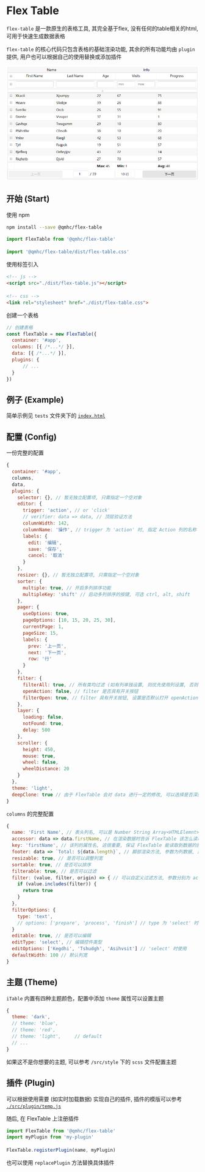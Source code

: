 # Flex Table

`flex-table` 是一款原生的表格工具, 其完全基于flex, 没有任何的table相关的html, 可用于快速生成数据表格

`flex-table` 的核心代码只包含表格的基础渲染功能, 其余的所有功能均由 `plugin` 提供, 用户也可以根据自己的使用替换或添加插件

![视觉](./public/visual.png)


## 开始 (Start)

使用 npm

```bash
npm install --save @qmhc/flex-table
```

```js
import FlexTable from '@qmhc/flex-table'

import '@qmhc/flex-table/dist/flex-table.css'
```

使用标签引入

```html
<!-- js -->
<script src="./dist/flex-table.js"></script>

<!-- css -->
<link rel="stylesheet" href="./dist/flex-table.css">
```

创建一个表格

```javascript
// 创建表格
const flexTable = new FlexTable({
  container: '#app',
  columns: [{ /*...*/ }],
  data: [{ /*...*/ }],
  plugins: {
      // ...
  }
})
```

## 例子 (Example)

简单示例见 `tests` 文件夹下的 [`index.html`](./tests/index.html)


## 配置 (Config)

一份完整的配置

```javascript
{
  container: '#app',
  columns,
  data,
  plugins: {
    selector: {}, // 暂无独立配置项, 只需指定一个空对象
    editor: {
      trigger: 'action', // or 'click'
      // verifier: data => data, // 顶层验证方法
      columnWidth: 142,
      columnName: '操作', // trigger 为 'action' 时, 指定 Action 列的名称
      labels: {
        edit: '编辑',
        save: '保存',
        cancel: '取消'
      }
    },
    resizer: {}, // 暂无独立配置项, 只需指定一个空对象
    sorter: {
      multiple: true, // 开启多列排序功能
      multipleKey: 'shift' // 启动多列排序的按键, 可选 ctrl, alt, shift
    },
    pager: {
      useOptions: true,
      pageOptions: [10, 15, 20, 25, 30],
      currentPage: 1,
      pageSize: 15,
      labels: {
        prev: '上一页',
        next: '下一页',
        row: '行'
      }
    },
    filter: {
      filterAll: true, // 所有类均过滤 (如有列单独设置, 则优先使用列设置, 否则使用默认过滤设置)
      openAction: false, // filter 是否具有开关按钮
      filterOpen: true, // filter 具有开关按钮, 设置是否默认打开 openAction 为 false 时忽略
    },
    layer: {
      loading: false,
      notFound: true,
      delay: 500
    },
    scroller: {
      height: 450,
      mouse: true,
      wheel: false,
      wheelDistance: 20
    }
  },
  theme: 'light',
  deepClone: true // 由于 FlexTable 会对 data 进行一定的修改, 可以选择是否深度克隆数据
}
```

`columns` 的完整配置

```js
{
  name: 'First Name', // 表头列名, 可以是 Number String Array<HTMLElemnt> NodeList HTMLElement
  accessor: data => data.firstName, // 在渲染数据时告诉 FlexTable 该怎么读取数据, 参数为行数据, 返回值参考 name 属性
  key: 'firstName', // 该列的属性名, 这很重要, 保证 FlexTable 能读取到数据的原始值
  footer: data => `Total: ${data.length}`, // 脚部渲染方法, 参数为列数据, 返回值参考 name 属性
  resizable: true, // 是否可以调整列宽
  sortable: true, // 是否可以排序
  filterable: true, // 是否可以过滤
  filter: (value, filter, origin) => { // 可以自定义过滤方法, 参数分别为 accessor 读取后的值, 输入的 filter 值, 数据的原始值
    if (value.includes(filter)) {
      return true
    }
  },
  filterOptions: {
    type: 'text',
    // options: ['prepare', 'process', 'finish'] // type 为 'select' 时使用
  }
  editable: true, // 是否可以编辑
  editType: 'select', // 编辑控件类型
  editOptions: ['Kegdhi', 'Tshudgh', 'Asihvsit'] // 'select' 时使用
  defaultWidth: 100 // 默认列宽
}
```

<!-- PS: 内置的 `resizer` 插件是基于 `Proxy` 编写的，使用时请注意兼容性 -->

## 主题 (Theme)

`iTable` 内置有四种主题颜色，配置中添加 `theme` 属性可以设置主题

```javascript
{
  theme: 'dark',
  // theme: 'blue',
  // theme: 'red',
  // theme: 'light',     // default
  // ...
}
```

如果这不是你想要的主题, 可以参考 `/src/style` 下的 `scss` 文件配置主题

## 插件 (Plugin)

可以根据使用需要 (如实时加载数据) 实现自己的插件, 插件的模版可以参考 [`./src/plugin/temp.js`](././src/plugin/temp.js)

随后, 在 FlexTable 上注册插件

```js
import FlexTable from '@qmhc/flex-table'
import myPlugin from 'my-plugin'

FlexTable.registerPlugin(name, myPlugin)
```

也可以使用 `replacePlugin` 方法替换具体插件
